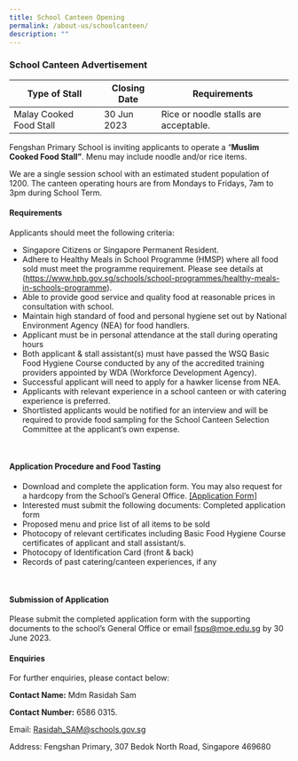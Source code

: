 ```yaml
---
title: School Canteen Opening
permalink: /about-us/schoolcanteen/
description: ""
---
```

### School Canteen Advertisement

| Type of Stall | Closing Date | Requirements |
| -------- | -------- | -------- |
| Malay Cooked Food Stall | 30 Jun 2023 | Rice or noodle stalls are acceptable.|

Fengshan Primary School is inviting applicants to operate a “**Muslim Cooked Food Stall”**. Menu may include noodle and/or rice items. 

We are a single session school with an estimated student population of 1200. The canteen operating hours are from Mondays to Fridays, 7am to 3pm during School Term. 

#### Requirements
Applicants should meet the following criteria: 

* Singapore Citizens or Singapore Permanent Resident.
* Adhere to Healthy Meals in School Programme (HMSP) where all food sold must meet the programme requirement. Please see details at (https://www.hpb.gov.sg/schools/school-programmes/healthy-meals-in-schools-programme).
* Able to provide good service and quality food at reasonable prices in consultation with school.
* Maintain high standard of food and personal hygiene set out by National Environment Agency (NEA) for food handlers.
* Applicant must be in personal attendance at the stall during operating hours
* Both applicant &amp; stall assistant(s) must have passed the WSQ Basic Food Hygiene Course conducted by any of the accredited training providers appointed by WDA (Workforce Development Agency).
* Successful applicant will need to apply for a hawker license from NEA.
* Applicants with relevant experience in a school canteen or with catering experience is preferred.
* Shortlisted applicants would be notified for an interview and will be required to provide food sampling for the School Canteen Selection Committee at the applicant’s own expense.  

<br> 

#### Application Procedure and Food Tasting

* Download and complete the application form. You may also request for a hardcopy from the School’s General Office. 
[ [Application Form] ](/files/Fengshan%20Document%20Links/application%20form%20for%20canteen%20(fsps)%2019%20may%2023.pdf)
* Interested must submit the following documents:
Completed application form
* Proposed menu and price list of all items to be sold
* Photocopy of relevant certificates including Basic Food Hygiene Course certificates of applicant and stall assistant/s.
* Photocopy of Identification Card (front &amp; back)
* Records of past catering/canteen experiences, if any

<br>

#### Submission of Application 

Please submit the completed application form with the supporting documents to the school’s General Office or email fsps@moe.edu.sg by 30 June 2023.

#### Enquiries

For further enquiries, please contact below:

**Contact Name:** Mdm Rasidah Sam

**Contact Number:** 6586 0315.

Email:  Rasidah_SAM@schools.gov.sg

Address: Fengshan Primary, 307 Bedok North Road, Singapore 469680

